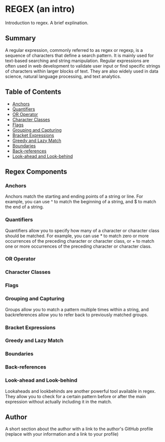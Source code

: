 # REGEX (an intro)

Introduction to regex. A brief explination.

## Summary

A regular expression, commonly referred to as regex or regexp, is a sequence of characters that define a search pattern. It is mainly used for text-based searching and string manipulation.
Regular expressions are often used in web development to validate user input or find specific strings of characters within larger blocks of text. They are also widely used in data science, natural language processing, and text analytics.

## Table of Contents

- [Anchors](#anchors)
- [Quantifiers](#quantifiers)
- [OR Operator](#or-operator)
- [Character Classes](#character-classes)
- [Flags](#flags)
- [Grouping and Capturing](#grouping-and-capturing)
- [Bracket Expressions](#bracket-expressions)
- [Greedy and Lazy Match](#greedy-and-lazy-match)
- [Boundaries](#boundaries)
- [Back-references](#back-references)
- [Look-ahead and Look-behind](#look-ahead-and-look-behind)

## Regex Components

### Anchors
Anchors match the starting and ending points of a string or line. For example, you can use ^ to match the beginning of a string, and $ to match the end of a string.
### Quantifiers
Quantifiers allow you to specify how many of a character or character class should be matched. For example, you can use * to match zero or more occurrences of the preceding character or character class, or + to match one or more occurrences of the preceding character or character class.
### OR Operator

### Character Classes

### Flags

### Grouping and Capturing
Groups allow you to match a pattern multiple times within a string, and backreferences allow you to refer back to previously matched groups.
### Bracket Expressions

### Greedy and Lazy Match

### Boundaries

### Back-references

### Look-ahead and Look-behind
Lookaheads and lookbehinds are another powerful tool available in regex. They allow you to check for a certain pattern before or after the main expression without actually including it in the match.
## Author

A short section about the author with a link to the author's GitHub profile (replace with your information and a link to your profile)
